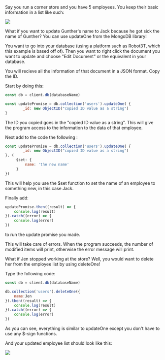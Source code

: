 <!--title={Employee Data}-->

<!--badges={Web Development: }-->

Say you run a corner store and you have 5 employees. You keep their basic information in a list like such:

![](https://projectbit.s3-us-west-1.amazonaws.com/darlene/labs/Screen+Shot+2019-12-20+at+3.16.30+PM.png)

What if you want to update Gunther's name to Jack because he got sick the name of Gunther? You can use updateOne from the MongoDB library!

You want to go into your database (using a platform such as Robot3T, which this example is based off of). Then you want to right click the document you want to update and choose "Edit Document" or the equivalent in your database.

You will recieve all the information of that document in a JSON format. Copy the ID.

Start by doing this:

```js
const db = client.db(databaseName)

const updatePromise = db.collection('users').updateOne( {
		_id: new ObjectID("copied ID value as a string")
}
```

The ID you copied goes in the "copied ID value as a string".
This will give the program access to the information to the data of that employee.

Next add to the code the following :

```js
const updatePromise = db.collection('users').updateOne( {
	 	_id: new ObjectID("copied ID value as a string")
}, (
	 $set: {
		 name: 'the new name'
	 }
})		
```

This will help you use the $set function to set the name of an employee to something new, in this case Jack.

Finally add:		

```js
updatePromise.then((result) => {
	console.log(result)
}).catch((error) => {
	console.log(error)
})		
```

to run the update promise you made. 

This will take care of errors. When the program succeeds, the number of modified items will print, otherwise the error message will print.

What if Jen stopped working at the store? Well, you would want to delete her from the employee list by using deleteOne!

Type the following code:

```js
const db = client.db(databaseName)

db.collection('users').deleteOne({
	name:Jen
}).then((result) => {
	console.log(result)
}).catch((error) => {
	console.log(error)
})
```
As you can see, everything is similar to updateOne except you don't have to use any $-sign functions.

And your updated employee list should look like this:

![](https://projectbit.s3-us-west-1.amazonaws.com/darlene/labs/Screen+Shot+2019-12-20+at+3.16.37+PM.png)